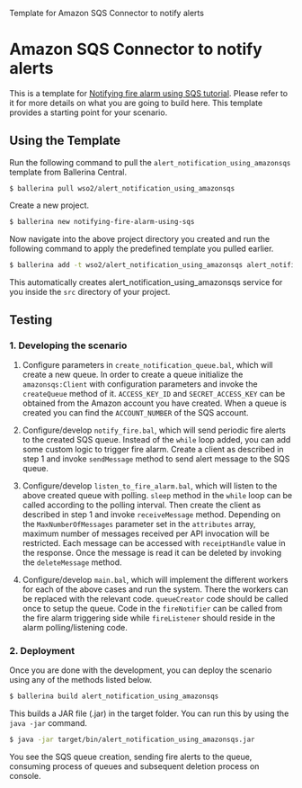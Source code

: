 Template for Amazon SQS Connector to notify alerts

# Amazon SQS Connector to notify alerts

This is a template for [Notifying fire alarm using SQS tutorial](https://ei.docs.wso2.com/en/latest/ballerina-integrator/learn/tutorials/saas-integrations/amazonsqs/notifying-fire-alarm-using-sqs/1/). Please refer to it for more details on what you are going to build here. This template provides a starting point for your scenario. 

## Using the Template

Run the following command to pull the `alert_notification_using_amazonsqs` template from Ballerina Central.

```
$ ballerina pull wso2/alert_notification_using_amazonsqs
```

Create a new project.

```bash
$ ballerina new notifying-fire-alarm-using-sqs
```

Now navigate into the above project directory you created and run the following command to apply the predefined template 
you pulled earlier.

```bash
$ ballerina add -t wso2/alert_notification_using_amazonsqs alert_notification_using_amazonsqs
```

This automatically creates alert_notification_using_amazonsqs service for you inside the `src` directory of your project.  

## Testing

### 1. Developing the scenario

1. Configure parameters in `create_notification_queue.bal`, which will create a new queue. In order to create a queue initialize the `amazonsqs:Client` with configuration parameters and invoke the `createQueue` method of it. `ACCESS_KEY_ID` and `SECRET_ACCESS_KEY` can be obtained from the Amazon account you have created. When a queue is created you can find the `ACCOUNT_NUMBER` of the SQS account.

2. Configure/develop `notify_fire.bal`, which will send periodic fire alerts to the created SQS queue. Instead of the `while` loop added, you can add some custom logic to trigger fire alarm. Create a client as described in step 1 and invoke `sendMessage` method to send alert message to the SQS queue.

3. Configure/develop `listen_to_fire_alarm.bal`, which will listen to the above created queue with polling. `sleep` method in the `while` loop can be called according to the polling interval. Then create the client as described in step 1 and invoke `receiveMessage` method. Depending on the `MaxNumberOfMessages` parameter set in the `attributes` array, maximum number of messages received per API invocation will be restricted. Each message can be accessed with `receiptHandle` value in the response. Once the message is read it can be deleted by invoking the `deleteMessage` method.

4. Configure/develop `main.bal`, which will implement the different workers for each of the above cases and run the system. There the workers can be replaced with the relevant code. `queueCreator` code should be called once to setup the queue. Code in the `fireNotifier` can be called from the fire alarm triggering side while `fireListener` should reside in the alarm polling/listening code.

### 2. Deployment

Once you are done with the development, you can deploy the scenario using any of the methods listed below.

```bash
$ ballerina build alert_notification_using_amazonsqs
```
This builds a JAR file (.jar) in the target folder. You can run this by using the `java -jar` command.

```bash
$ java -jar target/bin/alert_notification_using_amazonsqs.jar
```

You see the SQS queue creation, sending fire alerts to the queue, consuming process of queues and subsequent deletion 
process on console.

